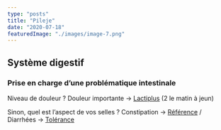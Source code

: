```yaml
---
type: "posts"
title: "Pileje"
date: "2020-07-18"
featuredImage: "./images/image-7.png"
---
```


## **Système digestif**

### **Prise en charge d’une problématique intestinale**

Niveau de douleur ? Douleur importante → [Lactiplus](https://pharmacie.marionetmarin.fr/produit/lactiplus/) (2 le matin à jeun)

Sinon, quel est l’aspect de vos selles ? Constipation → [Référence](https://pharmacie.marionetmarin.fr/produit/lactibiane-reference/) / Diarrhées → [Tolérance](https://pharmacie.marionetmarin.fr/produit/lactibiane-tolerance/)
